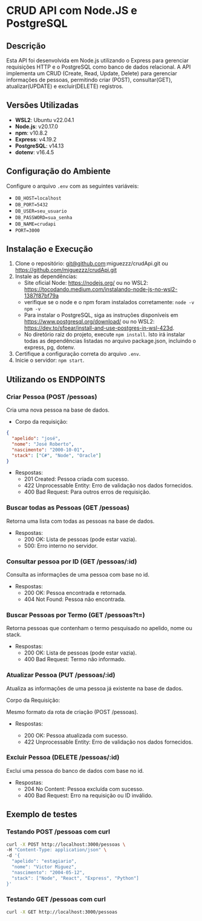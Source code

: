 # CRUD API com Node.JS e PostgreSQL

## Descrição
Esta API foi desenvolvida em Node.js utilizando o Express para gerenciar requisições HTTP e o PostgreSQL como banco de dados relacional. A API implementa um CRUD (Create, Read, Update, Delete) para gerenciar informações de pessoas, permitindo criar (POST), consultar(GET), atualizar(UPDATE) e excluir(DELETE) registros.

## Versões Utilizadas

- **WSL2**: Ubuntu v22.04.1
- **Node.js**: v20.17.0
- **npm**: v10.8.2
- **Express**: v4.19.2
- **PostgreSQL**: v14.13
- **dotenv**: v16.4.5

## Configuração do Ambiente

Configure o arquivo `.env` com as seguintes variáveis:
- `DB_HOST=localhost`
- `DB_PORT=5432`
- `DB_USER=seu_usuario`
- `DB_PASSWORD=sua_senha`
- `DB_NAME=crudapi`
- `PORT=3000`

## Instalação e Execução

1. Clone o repositório: git@github.com:miguezzz/crudApi.git ou https://github.com/miguezzz/crudApi.git
2. Instale as dependências: 
    - Site oficial Node: https://nodejs.org/ ou no WSL2: https://tocodando.medium.com/instalando-node-js-no-wsl2-1387f87bf79a
    - verifique se o node e o npm foram instalados corretamente:
    `node -v`
    `npm -v`
    - Para instalar o PostgreSQL, siga as instruções disponíveis em https://www.postgresql.org/download/ ou no WSL2: https://dev.to/sfpear/install-and-use-postgres-in-wsl-423d.
    - No diretório raiz do projeto, execute `npm install`. Isto irá instalar todas as dependências listadas no arquivo package.json, incluindo o express, pg, dotenv.
3. Certifique a configuração correta do arquivo `.env`.
4. Inicie o servidor: `npm start`.

## Utilizando os ENDPOINTS

### Criar Pessoa (POST /pessoas)
Cria uma nova pessoa na base de dados.

- Corpo da requisição:

```json
{
  "apelido": "josé",
  "nome": "José Roberto",
  "nascimento": "2000-10-01",
  "stack": ["C#", "Node", "Oracle"]
}
```

- Respostas:
    - 201 Created: Pessoa criada com sucesso.
    - 422 Unprocessable Entity: Erro de validação nos dados fornecidos.
    - 400 Bad Request: Para outros erros de requisição.

### Buscar todas as Pessoas (GET /pessoas)

Retorna uma lista com todas as pessoas na base de dados.

- Respostas:
    - 200 OK: Lista de pessoas (pode estar vazia).
    - 500: Erro interno no servidor.

### Consultar pessoa por ID (GET /pessoas/:id)

Consulta as informações de uma pessoa com base no id.

- Respostas:
    - 200 OK: Pessoa encontrada e retornada.
    - 404 Not Found: Pessoa não encontrada.

### Buscar Pessoas por Termo (GET /pessoas?t=)

Retorna pessoas que contenham o termo pesquisado no apelido, nome ou stack.

- Respostas:
    - 200 OK: Lista de pessoas (pode estar vazia).
    - 400 Bad Request: Termo não informado.

### Atualizar Pessoa (PUT /pessoas/:id)

Atualiza as informações de uma pessoa já existente na base de dados.

Corpo da Requisição:

Mesmo formato da rota de criação (POST /pessoas).

- Respostas:

    - 200 OK: Pessoa atualizada com sucesso.
    - 422 Unprocessable Entity: Erro de validação nos dados fornecidos.

### Excluir Pessoa (DELETE /pessoas/:id)

Exclui uma pessoa do banco de dados com base no id.

- Respostas:
    - 204 No Content: Pessoa excluída com sucesso.
    - 400 Bad Request: Erro na requisição ou ID inválido.

## Exemplo de testes

### Testando POST /pessoas com curl
```bash
curl -X POST http://localhost:3000/pessoas \
-H "Content-Type: application/json" \
-d '{
  "apelido": "estagiario",
  "nome": "Victor Miguez",
  "nascimento": "2004-05-12",
  "stack": ["Node", "React", "Express", "Python"]
}'
```

### Testando GET /pessoas com curl

```bash
curl -X GET http://localhost:3000/pessoas
```